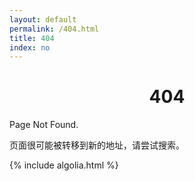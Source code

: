 ```yaml
---
layout: default
permalink: /404.html
title: 404
index: no
---
```


<center><h1>404</h1></center>

Page Not Found.

页面很可能被转移到新的地址，请尝试搜索。
<br/>
<div id="search-searchbar"></div>
<div class="post-list" id="search-hits">
</div>
{% include algolia.html %}

